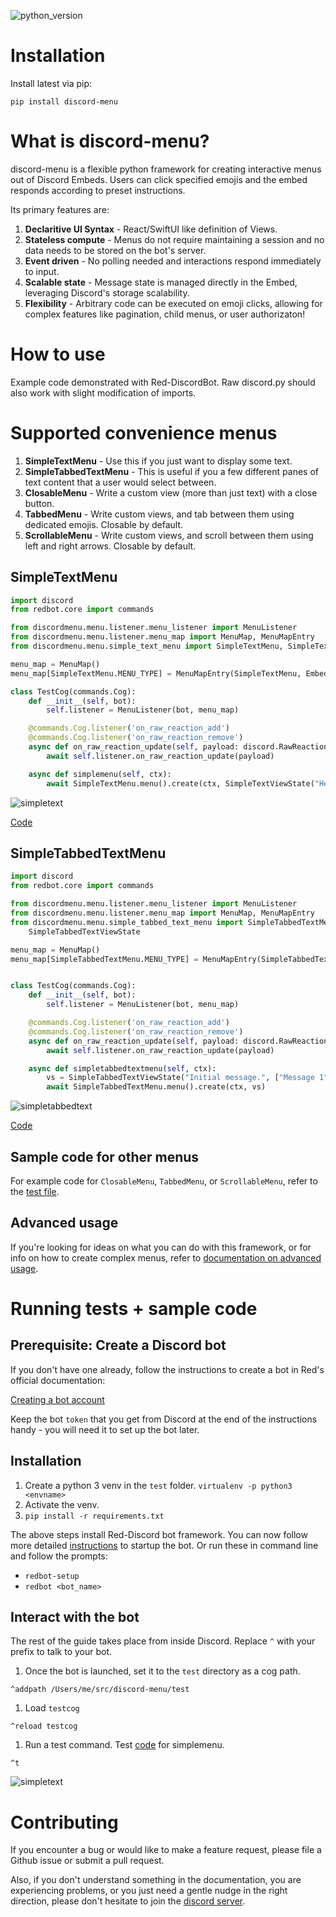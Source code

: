 ![python_version](https://img.shields.io/badge/python-3.8%20%7C%203.9%20%7C%203.10-blue)

# Installation

Install latest via pip:

`pip install discord-menu`

# What is discord-menu?

discord-menu is a flexible python framework for creating interactive menus out of Discord Embeds. Users can click specified emojis and the embed responds according to preset instructions.

Its primary features are:

1. **Declaritive UI Syntax** - React/SwiftUI like definition of Views.
1. **Stateless compute** - Menus do not require maintaining a session and no data needs to be stored on the bot's server.
1. **Event driven** - No polling needed and interactions respond immediately to input.
1. **Scalable state** - Message state is managed directly in the Embed, leveraging Discord's storage scalability.
1. **Flexibility** - Arbitrary code can be executed on emoji clicks, allowing for complex features like pagination, child menus, or user authorizaton!

# How to use

Example code demonstrated with Red-DiscordBot. Raw discord.py should also work with slight modification of imports.

# Supported convenience menus

1. **SimpleTextMenu** - Use this if you just want to display some text.
1. **SimpleTabbedTextMenu** - This is useful if you a few different panes of text content that a user would select between.
1. **ClosableMenu** - Write a custom view (more than just text) with a close button.
1. **TabbedMenu** - Write custom views, and tab between them using dedicated emojis. Closable by default.
1. **ScrollableMenu** - Write custom views, and scroll between them using left and right arrows. Closable by default.

## SimpleTextMenu

```python
import discord
from redbot.core import commands

from discordmenu.menu.listener.menu_listener import MenuListener
from discordmenu.menu.listener.menu_map import MenuMap, MenuMapEntry
from discordmenu.menu.simple_text_menu import SimpleTextMenu, SimpleTextViewState

menu_map = MenuMap()
menu_map[SimpleTextMenu.MENU_TYPE] = MenuMapEntry(SimpleTextMenu, EmbedTransitions)

class TestCog(commands.Cog):
    def __init__(self, bot):
        self.listener = MenuListener(bot, menu_map)

    @commands.Cog.listener('on_raw_reaction_add')
    @commands.Cog.listener('on_raw_reaction_remove')
    async def on_raw_reaction_update(self, payload: discord.RawReactionActionEvent):
        await self.listener.on_raw_reaction_update(payload)

    async def simplemenu(self, ctx):
        await SimpleTextMenu.menu().create(ctx, SimpleTextViewState("Hello World!"))
```

![simpletext](https://user-images.githubusercontent.com/880610/174766480-950266a4-1967-47fb-ae9c-7a8a1cea449f.gif)

[Code](https://github.com/TsubakiBotPad/discord-menu/blob/main/test/testcog/main.py#L38)

## SimpleTabbedTextMenu

```python
import discord
from redbot.core import commands

from discordmenu.menu.listener.menu_listener import MenuListener
from discordmenu.menu.listener.menu_map import MenuMap, MenuMapEntry
from discordmenu.menu.simple_tabbed_text_menu import SimpleTabbedTextMenu, SimpleTabbedTextMenuTransitions,
    SimpleTabbedTextViewState

menu_map = MenuMap()
menu_map[SimpleTabbedTextMenu.MENU_TYPE] = MenuMapEntry(SimpleTabbedTextMenu, SimpleTabbedTextMenuTransitions)


class TestCog(commands.Cog):
    def __init__(self, bot):
        self.listener = MenuListener(bot, menu_map)

    @commands.Cog.listener('on_raw_reaction_add')
    @commands.Cog.listener('on_raw_reaction_remove')
    async def on_raw_reaction_update(self, payload: discord.RawReactionActionEvent):
        await self.listener.on_raw_reaction_update(payload)

    async def simpletabbedtextmenu(self, ctx):
        vs = SimpleTabbedTextViewState("Initial message.", ["Message 1", "Message 2", "Message 3"])
        await SimpleTabbedTextMenu.menu().create(ctx, vs)
```

![simpletabbedtext](https://user-images.githubusercontent.com/880610/174983540-2a8a5864-9be6-4c28-9727-56a50f779118.gif)

[Code](https://github.com/TsubakiBotPad/discord-menu/blob/main/test/testcog/main.py#L43)

## Sample code for other menus

For example code for `ClosableMenu`, `TabbedMenu`, or `ScrollableMenu`, refer to the [test file](https://github.com/TsubakiBotPad/discord-menu/blob/main/test/testcog/main.py).

## Advanced usage

If you're looking for ideas on what you can do with this framework, or for info on how to create complex menus, refer to [documentation on advanced usage](https://github.com/TsubakiBotPad/discord-menu/blob/main/docs/advanced-usage.md).

# Running tests + sample code

## Prerequisite: Create a Discord bot

If you don't have one already, follow the instructions to create a bot in Red's official documentation:

[Creating a bot account](https://docs.discord.red/en/stable/bot_application_guide.html#creating-a-bot-account)

Keep the bot `token` that you get from Discord at the end of the instructions handy - you will need it to set up the bot later.

## Installation

1. Create a python 3 venv in the `test` folder. `virtualenv -p python3 <envname>`
1. Activate the venv.
1. `pip install -r requirements.txt`

The above steps install Red-Discord bot framework. You can now follow more detailed [instructions](https://docs.discord.red/en/stable/install_guides/mac.html#setting-up-and-running-red) to startup the bot. Or run these in command line and follow the prompts:

- `redbot-setup`
- `redbot <bot_name>`

## Interact with the bot

The rest of the guide takes place from inside Discord. Replace `^` with your prefix to talk to your bot.

1. Once the bot is launched, set it to the `test` directory as a cog path.

```
^addpath /Users/me/src/discord-menu/test
```

1. Load `testcog`

```
^reload testcog
```

1. Run a test command. Test [code](https://github.com/TsubakiBotPad/discord-menu/blob/main/test/testcog/main.py#L37) for simplemenu.

```
^t
```

![simpletext](https://user-images.githubusercontent.com/880610/174766480-950266a4-1967-47fb-ae9c-7a8a1cea449f.gif)

# Contributing

If you encounter a bug or would like to make a feature request, please file a Github issue or submit a pull request.

Also, if you don't understand something in the documentation, you are experiencing problems, or you just need a gentle nudge in the right direction, please don't hesitate to join the [discord server](https://discord.gg/QCRxNtC).
